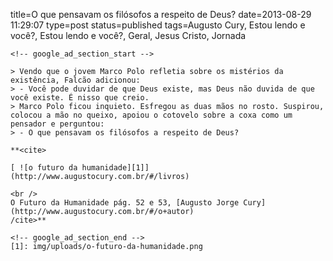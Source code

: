 title=O que pensavam os filósofos a respeito de Deus?
date=2013-08-29 11:29:07
type=post
status=published
tags=Augusto Cury, Estou lendo e você?, Estou lendo e você?, Geral, Jesus Cristo, Jornada
~~~~~~
<!-- google_ad_section_start -->

> Vendo que o jovem Marco Polo refletia sobre os mistérios da existência, Falcão adicionou:  
> - Você pode duvidar de que Deus existe, mas Deus não duvida de que você existe. É nisso que creio.  
> Marco Polo ficou inquieto. Esfregou as duas mãos no rosto. Suspirou, colocou a mão no queixo, apoiou o cotovelo sobre a coxa como um pensador e perguntou:  
> - O que pensavam os filósofos a respeito de Deus? 

**<cite>

[ ![o futuro da humanidade][1]](http://www.augustocury.com.br/#/livros)

<br /> 
O Futuro da Humanidade pág. 52 e 53, [Augusto Jorge Cury](http://www.augustocury.com.br/#/o+autor)
/cite>**

<!-- google_ad_section_end -->
[1]: img/uploads/o-futuro-da-humanidade.png
